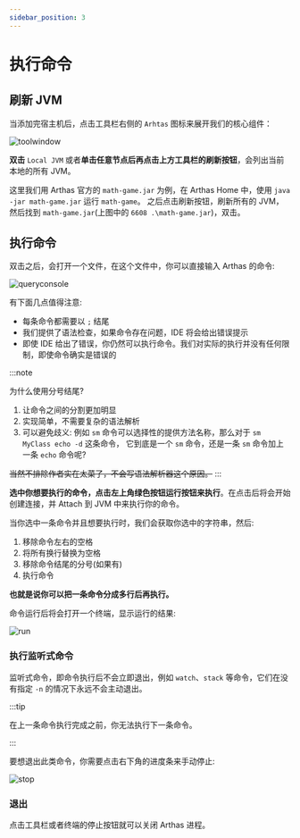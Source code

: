```yaml
---
sidebar_position: 3
---
```


# 执行命令

## 刷新 JVM

当添加完宿主机后，点击工具栏右侧的 `Arhtas` 图标来展开我们的核心组件：

![toolwindow](/img/intro/toolwindow.png)

**双击** `Local JVM` 或者**单击任意节点后再点击上方工具栏的刷新按钮**，会列出当前本地的所有 JVM。

这里我们用 Arthas 官方的 `math-game.jar` 为例，在 Arthas Home 中，使用 `java -jar math-game.jar` 运行 `math-game`。
之后点击刷新按钮，刷新所有的 JVM，然后找到 `math-game.jar`(上图中的 `6608 .\math-game.jar`)，双击。

## 执行命令

双击之后，会打开一个文件，在这个文件中，你可以直接输入 Arthas 的命令:

![queryconsole](/img/intro/query_console.png)

有下面几点值得注意:

- 每条命令都需要以 `;` 结尾
- 我们提供了语法检查，如果命令存在问题，IDE 将会给出错误提示
- 即使 IDE 给出了错误，你仍然可以执行命令。我们对实际的执行并没有任何限制，即使命令确实是错误的

:::note

为什么使用分号结尾?

1. 让命令之间的分割更加明显
2. 实现简单，不需要复杂的语法解析
3. 可以避免歧义: 例如 `sm` 命令可以选择性的提供方法名称，那么对于 `sm MyClass echo -d` 这条命令，
   它到底是一个 `sm` 命令，还是一条 `sm` 命令加上一条 `echo` 命令呢?

~~当然不排除作者实在太菜了，不会写语法解析器这个原因。~~
:::

**选中你想要执行的命令，点击左上角绿色按钮运行按钮来执行**。在点击后将会开始创建连接，并 Attach 到 JVM 中来执行你的命令。

当你选中一条命令并且想要执行时，我们会获取你选中的字符串，然后:

1. 移除命令左右的空格
2. 将所有换行替换为空格
3. 移除命令结尾的分号(如果有)
4. 执行命令

**也就是说你可以把一条命令分成多行后再执行。**



命令运行后将会打开一个终端，显示运行的结果:

![run](/img/intro/run.png)

### 执行监听式命令

监听式命令，即命令执行后不会立即退出，例如 `watch`、`stack` 等命令，它们在没有指定 `-n` 的情况下永远不会主动退出。

:::tip

在上一条命令执行完成之前，你无法执行下一条命令。

:::

要想退出此类命令，你需要点击右下角的进度条来手动停止:

![stop](/img/intro/stop.png)

### 退出

点击工具栏或者终端的停止按钮就可以关闭 Arthas 进程。